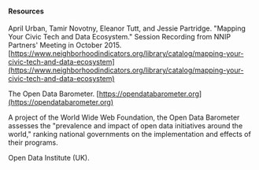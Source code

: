 #### Resources

April Urban, Tamir Novotny, Eleanor Tutt, and Jessie Partridge. "Mapping Your Civic Tech and Data Ecosystem." Session Recording from NNIP Partners' Meeting in October 2015. [https://www.neighborhoodindicators.org/library/catalog/mapping-your-civic-tech-and-data-ecosystem](https://www.neighborhoodindicators.org/library/catalog/mapping-your-civic-tech-and-data-ecosystem)



The Open Data Barometer. [https://opendatabarometer.org](https://opendatabarometer.org)

A project of the World Wide Web Foundation, the Open Data Barometer assesses the "prevalence and impact of open data initiatives around the world," ranking national governments on the implementation and effects of their programs.

Open Data Institute \(UK\). 

